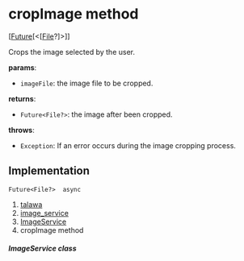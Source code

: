 
<div>

# cropImage method

</div>


[[Future](https://api.flutter.dev/flutter/dart-core/Future-class.html)[\<[[File](https://api.flutter.dev/flutter/dart-io/File-class.html)?]\>]]




Crops the image selected by the user.

**params**:

-   `imageFile`: the image file to be cropped.

**returns**:

-   `Future<File?>`: the image after been cropped.

**throws**:

-   `Exception`: If an error occurs during the image cropping process.



## Implementation

``` language-dart
Future<File?>  async 
```







1.  [talawa](../../index.md)
2.  [image_service](../../services_image_service/)
3.  [ImageService](../../services_image_service/ImageService-class.md)
4.  cropImage method

##### ImageService class







